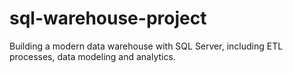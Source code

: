 # sql-warehouse-project
Building a modern data warehouse with SQL Server, including ETL processes, data modeling and analytics.
